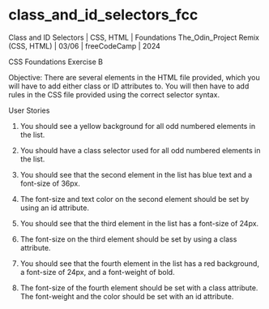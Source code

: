 # class_and_id_selectors_fcc
Class and ID Selectors | CSS, HTML | Foundations The_Odin_Project Remix (CSS, HTML) | 03/06 | freeCodeCamp | 2024

CSS Foundations Exercise B

Objective: There are several elements in the HTML file provided, which you will have to add either class or ID attributes to. You will then have to add rules in the CSS file provided using the correct selector syntax.

User Stories

1. You should see a yellow background for all odd numbered elements in the list.

2. You should have a class selector used for all odd numbered elements in the list.

3. You should see that the second element in the list has blue text and a font-size of 36px.

4. The font-size and text color on the second element should be set by using an id attribute.

5. You should see that the third element in the list has a font-size of 24px.

6. The font-size on the third element should be set by using a class attribute.

7. You should see that the fourth element in the list has a red background, a font-size of 24px, and a font-weight of bold.

8. The font-size of the fourth element should be set with a class attribute. The font-weight and the color should be set with an id attribute.